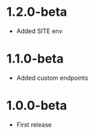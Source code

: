 1.2.0-beta
=================================
- Added SITE env

1.1.0-beta
=================================
- Added custom endpoints

1.0.0-beta
=================================
- First release
